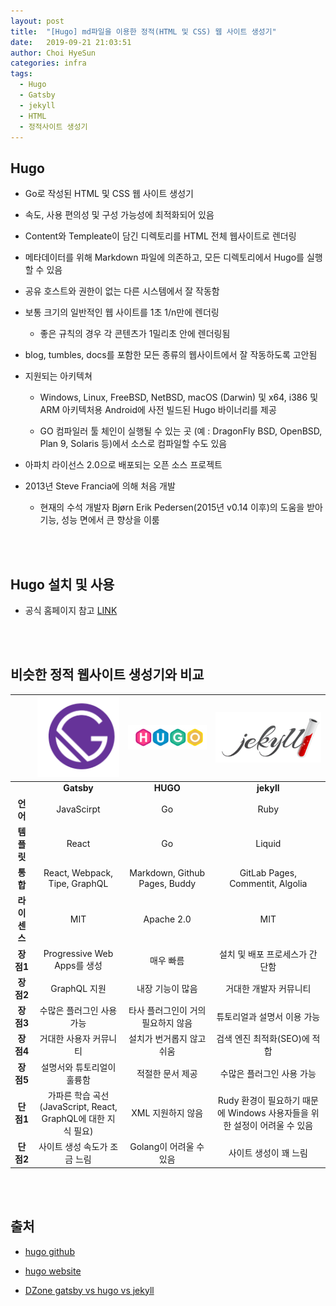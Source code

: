 ```yaml
---
layout: post
title:  "[Hugo] md파일을 이용한 정적(HTML 및 CSS) 웹 사이트 생성기"
date:   2019-09-21 21:03:51
author: Choi HyeSun
categories: infra
tags:
  - Hugo
  - Gatsby
  - jekyll
  - HTML
  - 정적사이트 생성기
---
```


## Hugo

- Go로 작성된 HTML 및 CSS 웹 사이트 생성기

- 속도, 사용 편의성 및 구성 가능성에 최적화되어 있음

- Content와 Templeate이 담긴 디렉토리를 HTML 전체 웹사이트로 렌더링

- 메타데이터를 위해 Markdown 파일에 의존하고, 모든 디렉토리에서 Hugo를 실행할 수 있음

- 공유 호스트와 권한이 없는 다른 시스템에서 잘 작동함

- 보통 크기의 일반적인 웹 사이트를 1초 1/n만에 렌더링

  - 좋은 규칙의 경우 각 콘텐츠가 1밀리초 안에 렌더링됨

- blog, tumbles, docs를 포함한 모든 종류의 웹사이트에서 잘 작동하도록 고안됨

- 지원되는 아키텍쳐

  - Windows, Linux, FreeBSD, NetBSD, macOS (Darwin) 및 x64, i386 및 ARM 아키텍처용 Android에 사전 빌드된 Hugo 바이너리를 제공

  - GO 컴파일러 툴 체인이 실행될 수 있는 곳 (예 : DragonFly BSD, OpenBSD, Plan 9, Solaris 등)에서 소스로 컴파일할 수도 있음

- 아파치 라이선스 2.0으로 배포되는 오픈 소스 프로젝트

- 2013년 Steve Francia에 의해 처음 개발

  - 현재의 수석 개발자 Bjørn Erik Pedersen(2015년 v0.14 이후)의 도움을 받아 기능, 성능 면에서 큰 향상을 이룸
  
<br>
<br>

## Hugo 설치 및 사용

- 공식 홈페이지 참고 [LINK](https://gohugo.io/getting-started/)

<br>
<br>

## 비슷한 정적 웹사이트 생성기와 비교

| |![image](/img/2019-09-21/hugo-001-gatsby.png)|![image](/img/2019-09-21/hugo-002-hugo.png)|![image](/img/2019-09-21/hugo-003-jekyll.png)|
|:-:|:-:|:-:|:-:|
||**Gatsby**|**HUGO**|**jekyll**|
|**언어**|JavaScirpt|Go|Ruby|
|**템플릿**|React|Go|Liquid|
|**통합**|React, Webpack, Tipe, GraphQL|Markdown, Github Pages, Buddy|GitLab Pages, Commentit, Algolia|
|**라이센스**|MIT|Apache 2.0|MIT|
|**장점1**|Progressive Web Apps를 생성|매우 빠름|설치 및 배포 프로세스가 간단함|
|**장점2**|GraphQL 지원|내장 기능이 많음|거대한 개발자 커뮤니티|
|**장점3**|수많은 플러그인 사용 가능|타사 플러그인이 거의 필요하지 않음|튜토리얼과 설명서 이용 가능|
|**장점4**|거대한 사용자 커뮤니티|설치가 번거롭지 않고 쉬움|검색 엔진 최적화(SEO)에 적합|
|**장점5**|설명서와 튜토리얼이 훌륭함|적절한 문서 제공|수많은 플러그인 사용 가능|
|**단점1**|가파른 학습 곡선<br>(JavaScript, React, GraphQL에 대한 지식 필요)|XML 지원하지 않음|Rudy 환경이 필요하기 때문에 Windows 사용자들을 위한 설정이 어려울 수 있음|
|**단점2**|사이트 생성 속도가 조금 느림|Golang이 어려울 수 있음|사이트 생성이 꽤 느림|

<br>
<br>

## 출처

- [hugo github](https://github.com/gohugoio/hugo)

- [hugo website](https://gohugo.io/)

- [DZone gatsby vs hugo vs jekyll](https://dzone.com/articles/static-site-generators-overview-gatsby-vs-hugo-vs)
